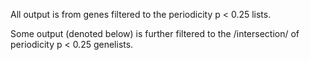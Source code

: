All output is from genes filtered to the periodicity p < 0.25 lists.

Some output (denoted below) is further filtered to the /intersection/ of periodicity p < 0.25 genelists.



